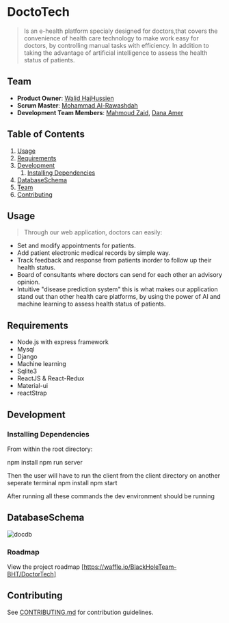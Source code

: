 # DoctoTech

> Is an e-health platform specialy designed for doctors,that covers the convenience of health care technology to make work easy for doctors, by controlling manual tasks with efficiency. In addition to taking the advantage of artificial intelligence to assess the health status of patients.

## Team

  - __Product Owner__: [Walid HajHussien](https://github.com/walid-hajhussien)
  - __Scrum Master__: [Mohammad Al-Rawashdah](https://github.com/mhd-rawashdah)
  - __Development Team Members__: [Mahmoud Zaid](https://github.com/Mahmoud-Zaid94), [Dana Amer](https://github.com/DanaAmer)

## Table of Contents

1. [Usage](#Usage)
1. [Requirements](#requirements)
1. [Development](#development)
    1. [Installing Dependencies](#installing-dependencies)
1. [DatabaseSchema](#databaseSchema)
1. [Team](#team)
1. [Contributing](#contributing)


## Usage

> Through our web application, doctors can easily:

- Set and modify appointments for patients.
- Add patient electronic medical records by simple way.
- Track feedback and response from patients inorder to follow up their health status.
- Board of consultants where doctors can send for each other an advisory opinion.
- Intuitive "disease prediction system" this is what makes our application stand out than other health care platforms, by using the power of AI and machine learning to assess health status of patients.


## Requirements

- Node.js with express framework
- Mysql
- Django
- Machine learning
- Sqlite3
- ReactJS & React-Redux
- Material-ui
- reactStrap

## Development

### Installing Dependencies

From within the root directory:


npm install
npm run server

Then the user will have to run the client from the client directory on another seperate terminal
npm install
npm start

After running all these commands the dev environment should be running

## DatabaseSchema

![docdb](https://user-images.githubusercontent.com/34889770/50775647-5f54be00-129f-11e9-8836-a70bbe77b4d8.jpg)


### Roadmap

View the project roadmap [https://waffle.io/BlackHoleTeam-BHT/DoctorTech] 


## Contributing

See [CONTRIBUTING.md](_CONTRIBUTING.md) for contribution guidelines.
